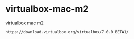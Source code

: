 # virtualbox-mac-m2
virtualbox mac m2


```
https://download.virtualbox.org/virtualbox/7.0.0_BETA1/
```
